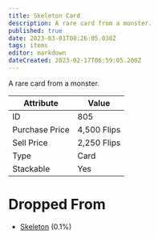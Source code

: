 ```yaml
---
title: Skeleton Card
description: A rare card from a monster.
published: true
date: 2023-03-01T00:26:05.038Z
tags: items
editor: markdown
dateCreated: 2023-02-17T06:59:05.200Z
---
```


A rare card from a monster.

|Attribute|Value|
|-|-|
|ID|805|
|Purchase Price|4,500 Flips|
|Sell Price|2,250 Flips|
|Type|Card|
|Stackable|Yes|


# Dropped From
 * [Skeleton](/monsters/skeleton) (0.1%)

